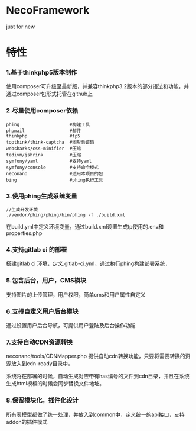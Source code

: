 # NecoFramework
just for new


# 特性

### 1.基于thinkphp5版本制作

使用composer可升级至最新版，并兼容thinkphp3.2版本的部分语法和功能，并通过composer包形式托管在github上

### 2.尽量使用composer依赖

```
phing                   #构建工具
phpmail                 #邮件
thinkphp                #tp5
topthink/think-captcha  #图形验证码
websharks/css-minifier  #压缩
tedivm/jshrink          #压缩
symfony/yaml            #支持yaml
symfony/console         #支持命令模式
neconano                #适用本项目的包
bing                    #phing执行工具
```

### 3.使用phing生成系统变量

```
//生成开发环境
./vendor/phing/phing/bin/phing -f ./build.xml
```

在build.yml中定义环境变量，通过build.xml设置生成tp使用的.env和properties.php

### 4.支持gitlab ci 的部署

搭建gitlab ci 环境，定义.gitlab-ci.yml，通过执行phing构建部署系统，

### 5.包含后台，用户，CMS模块

支持图片的上传管理，用户权限，简单cms和用户属性自定义

### 6.支持自定义用户后台模块

通过设置用户后台导航，可提供用户登陆及后台操作功能

### 7.支持自动CDN资源转换

neconano/tools/CDNMapper.php 提供自动cdn转换功能，只要将需要转换的资源放入到cdn-ready目录中，

系统将在部署的时候，自动生成对应带有has编号的文件到cdn目录，并且在系统生成html模板的时候会同步替换文件地址。

### 8.保留模块化，插件化设计

所有表模型都做了统一处理，并放入到common中，定义统一的api接口，支持addon的插件模式

